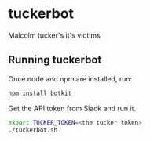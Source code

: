 # tuckerbot
Malcolm tucker's it's victims
## Running tuckerbot

Once node and npm are installed, run:
```bash
npm install botkit
```
Get the API token from Slack and run it.
```bash
export TUCKER_TOKEN=<the tucker token>
./tuckerbot.sh
```
